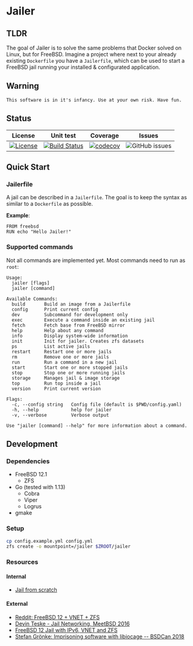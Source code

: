 # Jailer

## TLDR

The goal of Jailer is to solve the same problems that Docker solved on Linux, but for FreeBSD. Imagine a project where next to your already existing `Dockerfile` you have a `Jailerfile`, which can be used to start a FreeBSD jail running your installed & configurated application.

## Warning

```text
This software is in it's infancy. Use at your own risk. Have fun.
```

## Status

|                                                               License                                                               |                                                   Unit test                                                   |                                                       Coverage                                                       |                                  Issues                                  |
| :---------------------------------------------------------------------------------------------------------------------------------: | :-----------------------------------------------------------------------------------------------------------: | :------------------------------------------------------------------------------------------------------------------: | :----------------------------------------------------------------------: |
| [![License](https://img.shields.io/badge/License-BSD%202--Clause-orange.svg)](https://github.com/neobsd/jailer/blob/master/LICENSE) | [![Build Status](https://travis-ci.com/neobsd/jailer.svg?branch=master)](https://travis-ci.com/neobsd/jailer) | [![codecov](https://codecov.io/gh/neobsd/jailer/branch/master/graph/badge.svg)](https://codecov.io/gh/neobsd/jailer) | ![GitHub issues](https://img.shields.io/github/issues/neobsd/jailer.svg) |

## Quick Start

### Jailerfile

A jail can be described in a `Jailerfile`. The goal is to keep the syntax as similar to a `Dockerfile` as possible.

**Example**:

```docker
FROM freebsd
RUN echo "Hello Jailer!"
```

### Supported commands

Not all commands are implemented yet. Most commands need to run as `root`:

```text
Usage:
  jailer [flags]
  jailer [command]

Available Commands:
  build       Build an image from a Jailerfile
  config      Print current config
  dev         Subcommand for development only
  exec        Execute a command inside an existing jail
  fetch       Fetch base from FreeBSD mirror
  help        Help about any command
  info        Display system-wide information
  init        Init for jailer. Creates zfs datasets
  ps          List active jails
  restart     Restart one or more jails
  rm          Remove one or more jails
  run         Run a command in a new jail
  start       Start one or more stopped jails
  stop        Stop one or more running jails
  storage     Manages jail & image storage
  top         Run top inside a jail
  version     Print current version

Flags:
  -c, --config string   Config file (default is $PWD/config.yaml)
  -h, --help            help for jailer
  -v, --verbose         Verbose output

Use "jailer [command] --help" for more information about a command.
```

## Development

### Dependencies

- FreeBSD 12.1
  - ZFS
- Go (tested with 1.13)
  - Cobra
  - Viper
  - Logrus
- gmake

### Setup

```sh
cp config.example.yml config.yml
zfs create -o mountpoint=/jailer $ZROOT/jailer
```

### Resources

#### Internal

- [Jail from scratch](https://github.com/NeoBSD/jailer/blob/master/docs/jail_from_scratch.md)

#### External

- [Reddit: FreeBSD 12 + VNET + ZFS](https://www.reddit.com/r/freebsd/comments/ahdbbq/howto_jails_freebsd_12_vnet_zfs/)
- [Devin Teske - Jail Networking, MeetBSD 2016](https://www.youtube.com/watch?v=aoW7pWuhT_A)
- [FreeBSD 12 Jail with IPv6, VNET and ZFS](https://medium.com/@melanj/how-to-configure-a-globally-routable-freebsd-12-jail-with-ipv6-vnet-and-zfs-4c750ef31b80)
- [Stefan Grönke: Imprisoning software with libiocage -- BSDCan 2018](https://www.youtube.com/watch?v=CTGc3zYToh0)

